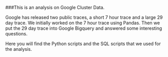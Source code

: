 ###This is an analysis on Google Cluster Data.

Google has released two public traces, a short 7 hour trace and a large 29 day trace.
We initially worked on the 7 hour trace using Pandas.
Then we put the 29 day trace into Google Bigquery and answered some interesting questions.

Here you will find the Python scripts and the SQL scripts that we used for the analysis.
